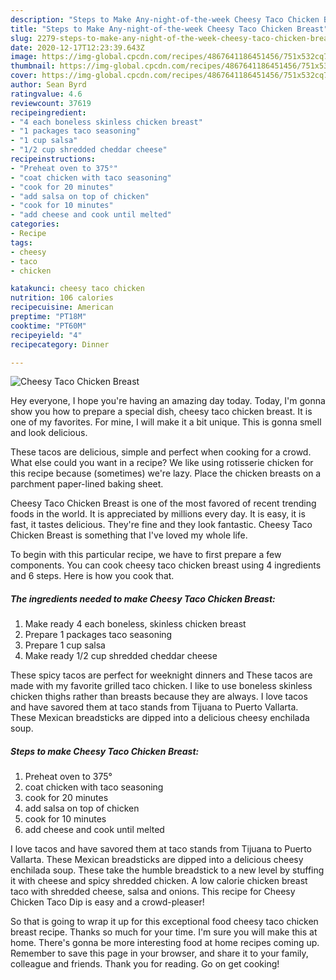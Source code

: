 ```yaml
---
description: "Steps to Make Any-night-of-the-week Cheesy Taco Chicken Breast"
title: "Steps to Make Any-night-of-the-week Cheesy Taco Chicken Breast"
slug: 2279-steps-to-make-any-night-of-the-week-cheesy-taco-chicken-breast
date: 2020-12-17T12:23:39.643Z
image: https://img-global.cpcdn.com/recipes/4867641186451456/751x532cq70/cheesy-taco-chicken-breast-recipe-main-photo.jpg
thumbnail: https://img-global.cpcdn.com/recipes/4867641186451456/751x532cq70/cheesy-taco-chicken-breast-recipe-main-photo.jpg
cover: https://img-global.cpcdn.com/recipes/4867641186451456/751x532cq70/cheesy-taco-chicken-breast-recipe-main-photo.jpg
author: Sean Byrd
ratingvalue: 4.6
reviewcount: 37619
recipeingredient:
- "4 each boneless skinless chicken breast"
- "1 packages taco seasoning"
- "1 cup salsa"
- "1/2 cup shredded cheddar cheese"
recipeinstructions:
- "Preheat oven to 375°"
- "coat chicken with taco seasoning"
- "cook for 20 minutes"
- "add salsa on top of chicken"
- "cook for 10 minutes"
- "add cheese and cook until melted"
categories:
- Recipe
tags:
- cheesy
- taco
- chicken

katakunci: cheesy taco chicken 
nutrition: 106 calories
recipecuisine: American
preptime: "PT18M"
cooktime: "PT60M"
recipeyield: "4"
recipecategory: Dinner

---
```



![Cheesy Taco Chicken Breast](https://img-global.cpcdn.com/recipes/4867641186451456/751x532cq70/cheesy-taco-chicken-breast-recipe-main-photo.jpg)

Hey everyone, I hope you're having an amazing day today. Today, I'm gonna show you how to prepare a special dish, cheesy taco chicken breast. It is one of my favorites. For mine, I will make it a bit unique. This is gonna smell and look delicious.

These tacos are delicious, simple and perfect when cooking for a crowd. What else could you want in a recipe? We like using rotisserie chicken for this recipe because (sometimes) we&#39;re lazy. Place the chicken breasts on a parchment paper-lined baking sheet.

Cheesy Taco Chicken Breast is one of the most favored of recent trending foods in the world. It is appreciated by millions every day. It is easy, it is fast, it tastes delicious. They're fine and they look fantastic. Cheesy Taco Chicken Breast is something that I've loved my whole life.


To begin with this particular recipe, we have to first prepare a few components. You can cook cheesy taco chicken breast using 4 ingredients and 6 steps. Here is how you cook that.

<!--inarticleads1-->

##### The ingredients needed to make Cheesy Taco Chicken Breast:

1. Make ready 4 each boneless, skinless chicken breast
1. Prepare 1 packages taco seasoning
1. Prepare 1 cup salsa
1. Make ready 1/2 cup shredded cheddar cheese


These spicy tacos are perfect for weeknight dinners and These tacos are made with my favorite grilled taco chicken. I like to use boneless skinless chicken thighs rather than breasts because they are always. I love tacos and have savored them at taco stands from Tijuana to Puerto Vallarta. These Mexican breadsticks are dipped into a delicious cheesy enchilada soup. 

<!--inarticleads2-->

##### Steps to make Cheesy Taco Chicken Breast:

1. Preheat oven to 375°
1. coat chicken with taco seasoning
1. cook for 20 minutes
1. add salsa on top of chicken
1. cook for 10 minutes
1. add cheese and cook until melted


I love tacos and have savored them at taco stands from Tijuana to Puerto Vallarta. These Mexican breadsticks are dipped into a delicious cheesy enchilada soup. These take the humble breadstick to a new level by stuffing it with cheese and spicy shredded chicken. A low calorie chicken breast taco with shredded cheese, salsa and onions. This recipe for Cheesy Chicken Taco Dip is easy and a crowd-pleaser! 

So that is going to wrap it up for this exceptional food cheesy taco chicken breast recipe. Thanks so much for your time. I'm sure you will make this at home. There's gonna be more interesting food at home recipes coming up. Remember to save this page in your browser, and share it to your family, colleague and friends. Thank you for reading. Go on get cooking!
